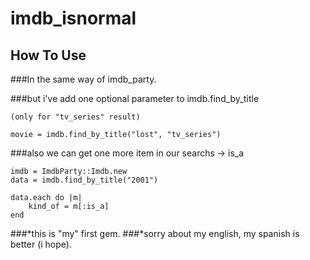 # imdb_isnormal

## How To Use

###In the same way of imdb_party.
	
###but i've add one optional parameter to imdb.find_by_title
	
	(only for "tv_series" result)
	
	movie = imdb.find_by_title("lost", "tv_series") 		
	
###also we can get one more item in our searchs -> is_a
	
    imdb = ImdbParty::Imdb.new
    data = imdb.find_by_title("2001")

    data.each do |m|
		kind_of = m[:is_a]
    end	

###*this is "my" first gem. 
###*sorry about my english, my spanish is better (i hope).